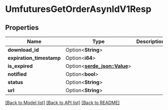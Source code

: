 # UmfuturesGetOrderAsynIdV1Resp

## Properties

Name | Type | Description | Notes
------------ | ------------- | ------------- | -------------
**download_id** | Option<**String**> |  | [optional]
**expiration_timestamp** | Option<**i64**> |  | [optional]
**is_expired** | Option<[**serde_json::Value**](.md)> |  | [optional]
**notified** | Option<**bool**> |  | [optional]
**status** | Option<**String**> |  | [optional]
**url** | Option<**String**> |  | [optional]

[[Back to Model list]](../README.md#documentation-for-models) [[Back to API list]](../README.md#documentation-for-api-endpoints) [[Back to README]](../README.md)


